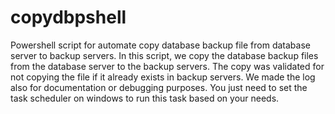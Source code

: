 # copydbpshell
Powershell script for automate copy database backup file from database server to backup servers.
In this script, we copy the database backup files from the database server to the backup servers. The copy was validated for not copying the file if it already exists in backup servers. We made the log also for documentation or debugging purposes. You just need to set the task scheduler on windows to run this task based on your needs.
